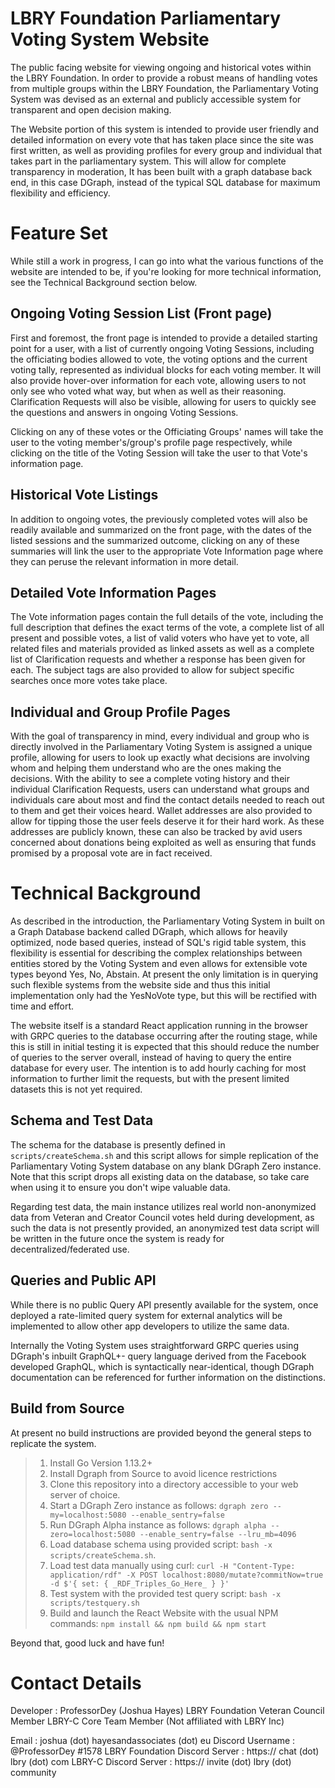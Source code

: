 # LBRY Foundation Parliamentary Voting System Website

The public facing website for viewing ongoing and historical votes within the LBRY Foundation. In order to provide a robust means of handling votes from multiple groups within the LBRY Foundation, the Parliamentary Voting System was devised as an external and publicly accessible system for transparent and open decision making.

The Website portion of this system is intended to provide user friendly and detailed information on every vote that has taken place since the site was first written, as well as providing profiles for every group and individual that takes part in the parliamentary system. This will allow for complete transparency in moderation,  It has been built with a graph database back end, in this case DGraph, instead of the typical SQL database for maximum flexibility and efficiency.

# Feature Set
While still a work in progress, I can go into what the various functions of the website are intended to be, if you're looking for more technical information, see the Technical Background section below.

## Ongoing Voting Session List (Front page)

First and foremost, the front page is intended to provide a detailed starting point for a user, with a list of currently ongoing Voting Sessions, including the officiating bodies allowed to vote, the voting options and the current voting tally, represented as individual blocks for each voting member. It will also provide hover-over information for each vote, allowing users to not only see who voted what way, but when as well as their reasoning. Clarification Requests will also be visible, allowing for users to quickly see the questions and answers in ongoing Voting Sessions.

Clicking on any of these votes or the Officiating Groups' names will take the user to the voting member's/group's profile page respectively, while clicking on the title of the Voting Session will take the user to that Vote's information page.

## Historical Vote Listings

In addition to ongoing votes, the previously completed votes will also be readily available and summarized on the front page, with the dates of the listed sessions and the summarized outcome, clicking on any of these summaries will link the user to the appropriate Vote Information page where they can peruse the relevant information in more detail.

## Detailed Vote Information Pages

The Vote information pages contain the full details of the vote, including the full description that defines the exact terms of the vote, a complete list of all present and possible votes, a list of valid voters who have yet to vote, all related files and materials provided as linked assets as well as a complete list of Clarification requests and whether a response has been given for each. The subject tags are also provided to allow for subject specific searches once more votes take place.

## Individual and Group Profile Pages

With the goal of transparency in mind, every individual and group who is directly involved in the Parliamentary Voting System is assigned a unique profile, allowing for users to look up exactly what decisions are involving whom and helping them understand who are the ones making the decisions. With the ability to see a complete voting history and their individual Clarification Requests, users can understand what groups and individuals care about most and find the contact details needed to reach out to them and get their voices heard. Wallet addresses are also provided to allow for tipping those the user feels deserve it for their hard work. As these addresses are publicly known, these can also be tracked by avid users concerned about donations being exploited as well as ensuring that funds promised by a proposal vote are in fact received.

# Technical Background

As described in the introduction, the Parliamentary Voting System in built on a Graph Database backend called DGraph, which allows for heavily optimized, node based queries, instead of SQL's rigid table system, this flexibility is essential for describing the complex relationships between entities stored by the Voting System and even allows for extensible vote types beyond Yes, No, Abstain. At present the only limitation is in querying such flexible systems from the website side and thus this initial implementation only had the YesNoVote type, but this will be rectified with time and effort.

The website itself is a standard React application running in the browser with GRPC queries to the database occurring after the routing stage, while this is still in initial testing it is expected that this should reduce the number of queries to the server overall, instead of having to query the entire database for every user. The intention is to add hourly caching for most information to further limit the requests, but with the present limited datasets this is not yet required.

## Schema and Test Data

The schema for the database is presently defined in `scripts/createSchema.sh` and this script allows for simple replication of the Parliamentary Voting System database on any blank DGraph Zero instance. Note that this script drops all existing data on the database, so take care when using it to ensure you don't wipe valuable data.

Regarding test data, the main instance utilizes real world non-anonymized data from Veteran and Creator Council votes held during development, as such the data is not presently provided, an anonymized test data script will be written in the future once the system is ready for decentralized/federated use.

## Queries and Public API

While there is no public Query API presently available for the system, once deployed a rate-limited query system for external analytics will be implemented to allow other app developers to utilize the same data.

Internally the Voting System uses straightforward GRPC queries using DGraph's inbuilt GraphQL+- query language derived from the Facebook developed GraphQL, which is syntactically near-identical, though DGraph documentation can be referenced for further information on the distinctions.

## Build from Source

At present no build instructions are provided beyond the general steps to replicate the system.
>1. Install Go Version 1.13.2+
>2. Install Dgraph from Source to avoid licence restrictions
>3. Clone this repository into a directory accessible to your web server of choice.
>4. Start a DGraph Zero instance as follows:
>`dgraph zero --my=localhost:5080 --enable_sentry=false`
>5. Run DGraph Alpha instance as follows:
>`dgraph alpha --zero=localhost:5080 --enable_sentry=false --lru_mb=4096`
>6. Load database schema using provided script:
>`bash -x scripts/createSchema.sh`.
>7. Load test data manually using curl:
>`curl -H "Content-Type: application/rdf" -X POST localhost:8080/mutate?commitNow=true -d $'{ set: { _RDF_Triples_Go_Here_ } }'`
>8. Test system with the provided test query script:
>`bash -x scripts/testquery.sh`
>9. Build and launch the React Website with the usual NPM commands:
>`npm install && npm build && npm start`

Beyond that, good luck and have fun!

# Contact Details
Developer : ProfessorDey (Joshua Hayes)
LBRY Foundation Veteran Council Member
LBRY-C Core Team Member (Not affiliated with LBRY Inc)

Email : joshua (dot) hayesandassociates (dot) eu
Discord Username : @ProfessorDey #1578
LBRY Foundation Discord Server : https:// chat (dot) lbry (dot) com
LBRY-C Discord Server : https:// invite (dot) lbry (dot) community
